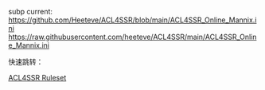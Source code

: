subp current: 
https://github.com/Heeteve/ACL4SSR/blob/main/ACL4SSR_Online_Mannix.ini
https://raw.githubusercontent.com/heeteve/ACL4SSR/main/ACL4SSR_Online_Mannix.ini

快速跳转：

[ACL4SSR Ruleset](https://github.com/ACL4SSR/ACL4SSR/tree/master/Clash/Ruleset)
